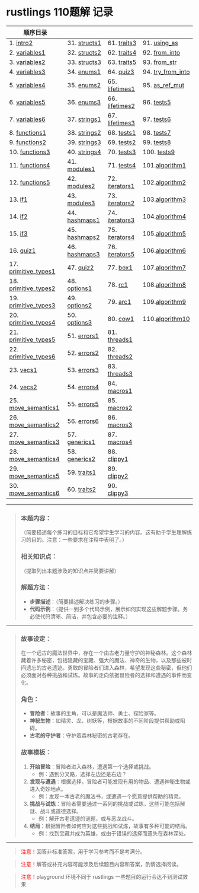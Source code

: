
# rustlings 110题解 记录

| 顺序目录 |     |       |       |
|------|------|------|------|
|  1. [intro2](intro/intro2.md)  |  31. [structs1](structs/structs1.md)  |  61. [traits3](traits/traits3.md)  |  91. [using_as](conversions/using_as.md)   |
|  2. [variables1](variables/variables1.md)  |  32. [structs2](structs/structs2.md)  |  62. [traits4](traits/traits4.md)  |  92. [from_into](conversions/from_into.md)   |
|  3. [variables2](variables/variables2.md)  |  33. [structs3](structs/structs3.md)  |  63. [traits5](traits/traits5.md)  |  93. [from_str](conversions/from_str.md)   |
|  4. [variables3](variables/variables3.md)  |  34. [enums1](enums/enums1.md)  |  64. [quiz3](quiz3.md)  |  94. [try_from_into](conversions/try_from_into.md)   |
|  5. [variables4](variables/variables4.md)  |  35. [enums2](enums/enums2.md)  |  65. [lifetimes1](lifetimes/lifetimes1.md)  |  95. [as_ref_mut](conversions/as_ref_mut.md)   |
|  6. [variables5](variables/variables5.md)  |  36. [enums3](enums/enums3.md)  |  66. [lifetimes2](lifetimes/lifetimes2.md)  |  96. [tests5](tests/tests5.md)   |
|  7. [variables6](variables/variables6.md)  |  37. [strings1](strings/strings1.md)  |  67. [lifetimes3](lifetimes/lifetimes3.md)  |  97. [tests6](tests/tests6.md)   |
|  8. [functions1](functions/functions1.md)  |  38. [strings2](strings/strings2.md)  |  68. [tests1](tests/tests1.md)  |  98. [tests7](tests/tests7.md)   |
|  9. [functions2](functions/functions2.md)  |  39. [strings3](strings/strings3.md)  |  69. [tests2](tests/tests2.md)  |  99. [tests8](tests/tests8.md)   |
|  10. [functions3](functions/functions3.md)  |  40. [strings4](strings/strings4.md)  |  70. [tests3](tests/tests3.md)  |  100. [tests9](tests/tests9.md)   |
|  11. [functions4](functions/functions4.md)  |  41. [modules1](modules/modules1.md)  |  71. [tests4](tests/tests4.md)  | 101.[algorithm1](algorithm/algorithm1.md) |
|  12. [functions5](functions/functions5.md)  |  42. [modules2](modules/modules2.md)  |  72. [iterators1](iterators/iterators1.md)  | 102.[algorithm2](algorithm/algorithm2.md) |
|  13. [if1](if/if1.md)  |  43. [modules3](modules/modules3.md)  |  73. [iterators2](iterators/iterators2.md)  | 103.[algorithm3](algorithm/algorithm3.md) |
|  14. [if2](if/if2.md)  |  44. [hashmaps1](hashmaps/hashmaps1.md)  |  74. [iterators3](iterators/iterators3.md)  | 104.[algorithm4](algorithm/algorithm4.md) |
|  15. [if3](if/if3.md)  |  45. [hashmaps2](hashmaps/hashmaps2.md)  |  75. [iterators4](iterators/iterators4.md)  | 105.[algorithm5](algorithm/algorithm5.md) |
|  16. [quiz1](quiz1.md)  |  46. [hashmaps3](hashmaps/hashmaps3.md)  |  76. [iterators5](iterators/iterators5.md)   | 106.[algorithm6](algorithm/algorithm6.md) |
|  17. [primitive_types1](primitive_types/primitive_types1.md)  |  47. [quiz2](quiz2.md)  |  77. [box1](smart_pointers/box1.md)   | 107.[algorithm7](algorithm/algorithm7.md) |
|  18. [primitive_types2](primitive_types/primitive_types2.md)  |  48. [options1](options/options1.md)  |  78. [rc1](smart_pointers/rc1.md)   | 108.[algorithm8](algorithm/algorithm8.md) |
|  19. [primitive_types3](primitive_types/primitive_types3.md)  |  49. [options2](options/options2.md)  |  79. [arc1](smart_pointers/arc1.md)   | 109.[algorithm9](algorithm/algorithm9.md) |
|  20. [primitive_types4](primitive_types/primitive_types4.md)  |  50. [options3](options/options3.md)  |  80. [cow1](smart_pointers/cow1.md)   | 110.[algorithm10](algorithm/algorithm10.md) |
|  21. [primitive_types5](primitive_types/primitive_types5.md)  |  51. [errors1](error_handling/errors1.md)  |  81. [threads1](threads/threads1.md)   |  |
|  22. [primitive_types6](primitive_types/primitive_types6.md)  |  52. [errors2](error_handling/errors2.md)  |  82. [threads2](threads/threads2.md)   |  |
|  23. [vecs1](vecs/vecs1.md)  |  53. [errors3](error_handling/errors3.md)  |  83. [threads3](threads/threads3.md)   |  |
|  24. [vecs2](vecs/vecs2.md)  |  54. [errors4](error_handling/errors4.md)  |  84. [macros1](macros/macros1.md)   |  |
|  25. [move_semantics1](move_semantics/move_semantics1.md)  |  55. [errors5](error_handling/errors5.md)  |  85. [macros2](macros/macros2.md)   |  |
|  26. [move_semantics2](move_semantics/move_semantics2.md)  |  56. [errors6](error_handling/errors6.md)  |  86. [macros3](macros/macros3.md)   |  |
|  27. [move_semantics3](move_semantics/move_semantics3.md)  |  57. [generics1](generics/generics1.md)  |  87. [macros4](macros/macros4.md)   |  |
|  28. [move_semantics4](move_semantics/move_semantics4.md)  |  58. [generics2](generics/generics2.md)  |  88. [clippy1](clippy/clippy1.md)   |  |
|  29. [move_semantics5](move_semantics/move_semantics5.md)  |  59. [traits1](traits/traits1.md)  |  89. [clippy2](clippy/clippy2.md)   |  |
|  30. [move_semantics6](move_semantics/move_semantics6.md)  |  60. [traits2](traits/traits2.md)  |  90. [clippy3](clippy/clippy3.md)   |  |

---

> ### 本题内容：
>
> （简要描述每个练习的目标和它希望学生学习的内容。这有助于学生理解练习的目的。注意：一些要求在注释中表明了。）
>
> ### 相关知识点：
>
> （提取列出本题涉及的知识点并简要讲解）
>
> ### 解题方法：
>
> - **步骤描述**：（简要描述解决练习的步骤。）
>- **代码示例**：（提供一到多个代码示例，展示如何实现这些解题步骤。务必使代码清晰、简洁，并包含必要的注释。）

---

> ### 故事设定：
>
> 在一个远古的魔法世界中，存在一个由古老力量守护的神秘森林。这个森林藏着许多秘密，包括隐藏的宝藏、强大的魔法、神奇的生物，以及那些被时间遗忘的古老遗迹。勇敢的冒险者们进入森林，希望发现这些秘密，但他们必须面对各种挑战和试炼。故事的走向依据冒险者的选择和遭遇的事件而变化。
>
> ### 角色：
>
> - **冒险者**：故事的主角，可以是魔法师、勇士、探险家等。
> - **神秘生物**：如精灵、龙、树妖等，根据故事的不同阶段提供帮助或阻碍。
> - **古老的守护者**：守护着森林秘密的古老存在。
>
> ### 故事模板：
>
> 1. **开始冒险**：冒险者进入森林，遭遇第一个选择或挑战。
>    - 例：遇到分叉路，选择左边还是右边？
> 2. **发现与遭遇**：根据选择，冒险者可能发现有用的物品、遭遇神秘生物或进入奇妙地点。
>    - 例：发现一本古老的魔法书，或遭遇一个愿意提供帮助的精灵。
> 3. **挑战与试炼**：冒险者需要通过一系列的挑战或试炼，这些可能包括解谜、战斗或道德选择。
>    - 例：解开古老遗迹的谜题，或与恶龙战斗。
> 4. **结局**：根据冒险者如何应对这些挑战和试炼，故事有多种可能的结局。
>    - 例：找到宝藏并成为英雄，或由于错误的选择而遗失在森林深处。

---

> <span style="color: red;">注意！</span>回答非标准答案，用于学习参考而不是考满分。

> <span style="color: red;">注意！</span>解答或补充内容可能涉及后续题目内容和答案，酌情选择阅读。

> <span style="color: red;">注意！</span>playground 环境不同于 rustlings 一些题目的运行会达不到测试效果
